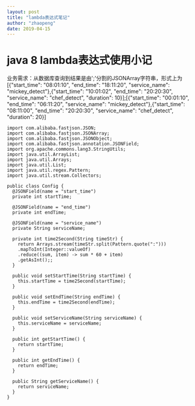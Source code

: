 ```yaml
---
layout: post
title: "lambda表达式笔记"
author: "zhaopeng"
date: 2019-04-15
---
```

java 8 lambda表达式使用小记
===========================
业务需求：从数据库查询到结果是由';'分割的JSONArray字符串，形式上为
[{"start_time": "08:01:10", "end_time": "18:11:20", "service_name": "mickey_detect"},{"start_time": "10:01:02", "end_time": "20:20:30", "service_name": "chef_detect", "duration": 10}];[{"start_time": "00:01:10", "end_time": "06:11:20", "service_name": "mickey_detect"},{"start_time": "08:11:00", "end_time": "20:20:30", "service_name": "chef_detect", "duration": 20}]

```javas
import com.alibaba.fastjson.JSON;
import com.alibaba.fastjson.JSONArray;
import com.alibaba.fastjson.JSONObject;
import com.alibaba.fastjson.annotation.JSONField;
import org.apache.commons.lang3.StringUtils;
import java.util.ArrayList;
import java.util.Arrays;
import java.util.List;
import java.util.regex.Pattern;
import java.util.stream.Collectors;

public class Config {
  @JSONField(name = "start_time")
  private int startTime;

  @JSONField(name = "end_time")
  private int endTime;

  @JSONField(name = "service_name")
  private String serviceName;

  private int time2Second(String timeStr) {
	return Arrays.stream(timeStr.split(Pattern.quote(":")))
	.mapToInt(Integer::valueOf)
	.reduce((sum, item) -> sum * 60 + item)
	.getAsInt();;
  }

  public void setStartTime(String startTime) {
	this.startTime = time2Second(startTime);
  }

  public void setEndTime(String endTime) {
	this.endTime = time2Second(endTime);
  }

  public void setServiceName(String serviceName) {
	this.serviceName = serviceName;
  }

  public int getStartTime() {
	return startTime;
  }

  public int getEndTime() {
	return endTime;
  }

  public String getServiceName() {
	return serviceName;
  }
}
```
